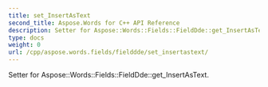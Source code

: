 ```yaml
---
title: set_InsertAsText
second_title: Aspose.Words for C++ API Reference
description: Setter for Aspose::Words::Fields::FieldDde::get_InsertAsText. 
type: docs
weight: 0
url: /cpp/aspose.words.fields/fielddde/set_insertastext/
---
```


Setter for Aspose::Words::Fields::FieldDde::get_InsertAsText. 

